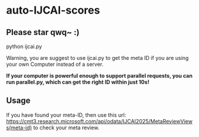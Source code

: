 
# auto-IJCAI-scores
## Please star qwq~ :)
python ijcai.py

Warning, you are suggest to use ijcai.py to get the meta ID if you are using your own Computer instead of a server.

**If your computer is powerful enough to support parallel requests, you can run parallel.py, which can get the right ID within just 10s!**

## Usage
If you have found your meta-ID, then use this url: https://cmt3.research.microsoft.com/api/odata/IJCAI2025/MetaReviewViews(meta-id) to check your meta review.
